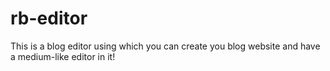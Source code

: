 # rb-editor

This is a blog editor using which you can create you blog website and have a medium-like editor in it!